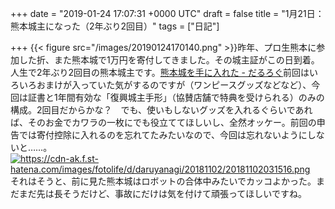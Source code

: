 
+++
date = "2019-01-24 17:07:31 +0000 UTC"
draft = false
title = "1月21日：熊本城主になった（2年ぶり2回目）"
tags = ["日記"]

+++
{{< figure src="/images/20190124170140.png"  >}}昨年、プロ生熊本に参加した折、また熊本城で1万円を寄付してきました。その城主証がこの日到着。人生で2年ぶり2回目の熊本城主です。[熊本城を手に入れた - だるろぐ](https://blog.daruyanagi.jp/entry/2017/02/25/121159)前回はいろいろおまけが入っていた気がするのですが（ワンピースグッズなどなど）、今回は証書と1年間有効な「復興城主手形」（協賛店舗で特典を受けられる）のみの構成。2回目だからかな？　でも、使いもしないグッズを入れるぐらいであれば、そのお金でカワラの一枚にでも役立ててほしいし、全然オッケー。前回の申告では寄付控除に入れるのを忘れてたみたいなので、今回は忘れないようにしないと……。<a href="https://cdn-ak.f.st-hatena.com/images/fotolife/d/daruyanagi/20181102/20181102031516.png" class="http-image" target="_blank"><img src="https://cdn-ak.f.st-hatena.com/images/fotolife/d/daruyanagi/20181102/20181102031516.png" class="http-image" alt="https://cdn-ak.f.st-hatena.com/images/fotolife/d/daruyanagi/20181102/20181102031516.png"/></a>それはそうと、前に見た熊本城はロボットの合体中みたいでカッコよかった。まだまだ先は長そうだけど、事故にだけは気を付けて頑張ってほしいですね。


